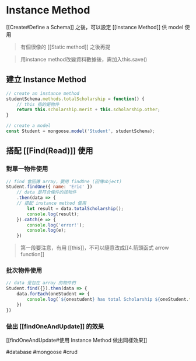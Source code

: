# Instance Method
[[Create#Define a Schema]] 之後，可以設定 [[Instance Method]] 供 model 使用

>有個很像的 [[Static method]] 之後再提

>用instance method改變資料數據後，需加入this.save()
## 建立 Instance Method
```js
// create an instance method
studentSchema.methods.totalScholarship = function() {
	// this 指的是物件
	return this.scholarship.merit + this.scholarship.other;
}

// create a model
const Student = mongoose.model('Student', studentSchema);
```
## 搭配 [[Find(Read)]] 使用
### 對單一物件使用
```js
// find 會回傳 array，要用 findOne (回傳object)
Student.findOne({ name: 'Eric' })	
	// data 是符合條件的該物件
	.then(data => {	
	// 搭配 instance method 使用 
		let result = data.totalScholarship();
		console.log(result);
	}).catch(e => {
		console.log('error!');
		console.log(e);
	})
```
> 第一段要注意，有用 [[this]]，不可以隨意改成[[4.箭頭函式 arrow function]]
### 批次物件使用
```js
// data 是包在 array 的物件們
Student.find({}).then(data => {
	data.forEach(oneStudent => {
		console.log(`${onestudent} has total Scholarship ${oneStudent.totalScholarship}).`
	})
})
```
### 做出 [[findOneAndUpdate]] 的效果
[[findOneAndUpdate#使用 Instance Method 做出同樣效果]]


#database #mongoose #crud 